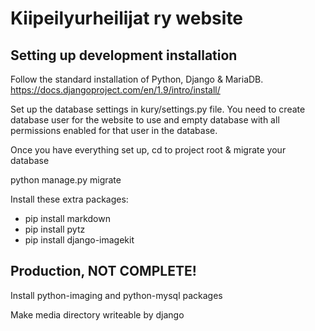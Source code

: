 # Kiipeilyurheilijat ry website

## Setting up development installation

Follow the standard installation of Python, Django & MariaDB.
https://docs.djangoproject.com/en/1.9/intro/install/

Set up the database settings in kury/settings.py file. You need to create
database user for the website to use and empty database with all permissions
enabled for that user in the database.

Once you have everything set up, cd to project root & migrate your database

  python manage.py migrate

Install these extra packages:

* pip install markdown
* pip install pytz
* pip install django-imagekit

## Production, NOT COMPLETE!

Install python-imaging and python-mysql packages

Make media directory writeable by django
